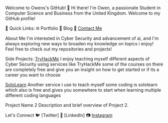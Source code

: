Welcome to Owens's GitHub! 👋 Hi there! I'm Owen, a passionate Student in Computer Science and Business from the United Kingdom. Welcome to my GitHub profile!

🚀 Quick Links: 🌐 Portfolio 📝 Blog 📧 [Contact Me](kuuullex4k@proton.me)

About Me I'm interested in Cyber Security and advancement of ai, and I'm always exploring new ways to broaden my knowledge on topics i enjoy! Feel free to check out my repositories and projects!

Side Projects:
[TryHackMe](https://tryhackme.com/p/OSC)
I enjoy teaching myself different aspects of Cyber Security using services like TryHackMe some of the courses on there are completely free and give you an insight on how to get started or if its a career you want to choose

[SoloLearn](https://www.sololearn.com/profile/26444588/?ref=app) Another service i use to teach myself some coding is sololearn which also is free and gives you somewhere to start when learning multiple different coding languages



Project Name 2 Description and brief overview of Project 2.



Let's Connect 🐦 [Twitter] 💼 [LinkedIn] 📷 [Instagram](https://www.instagram.com/oween.osc?igsh=MTlkcXNoMXZiMWJpbw==)
